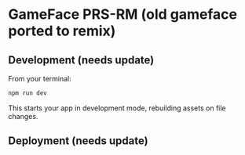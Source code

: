 # GameFace PRS-RM (old gameface ported to remix)

## Development (needs update)

From your terminal:

```sh
npm run dev
```

This starts your app in development mode, rebuilding assets on file changes.

## Deployment (needs update)
